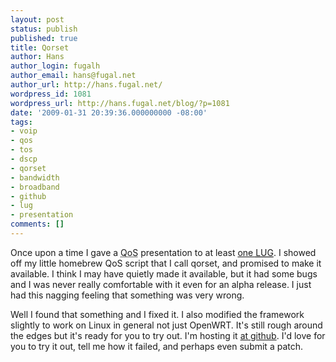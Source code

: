 ```yaml
---
layout: post
status: publish
published: true
title: Qorset
author: Hans
author_login: fugalh
author_email: hans@fugal.net
author_url: http://hans.fugal.net/
wordpress_id: 1081
wordpress_url: http://hans.fugal.net/blog/?p=1081
date: '2009-01-31 20:39:36.000000000 -08:00'
tags:
- voip
- qos
- tos
- dscp
- qorset
- bandwidth
- broadband
- github
- lug
- presentation
comments: []
---
```

Once upon a time I gave a <acronym title="Quality of Service">QoS</acronym> presentation to at least <a href="http://mvlug.org">one <acronym title="Linux Users Group">LUG</acronym></a>. I showed off my little homebrew QoS script that I call qorset, and promised to make it available. I think I may have quietly made it available, but it had some bugs and I was never really comfortable with it even for an alpha release. I just had this nagging feeling that something was very wrong.

Well I found that something and I fixed it. I also modified the framework slightly to work on Linux in general not just OpenWRT. It's still rough around the edges but it's ready for you to try out. I'm hosting it <a href="http://github.com/fugalh/qorset">at github</a>. I'd love for you to try it out, tell me how it failed, and perhaps even submit a patch.
